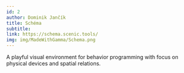 ```yaml
---
id: 2
author: Dominik Jančík
title: Schéma
subtitle:
link: https://schema.scenic.tools/
img: img/MadeWithGamma/Schema.png
---
```

A playful visual environment for behavior programming with focus on physical devices and spatial relations.